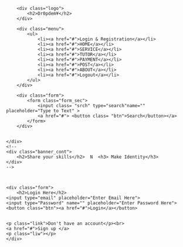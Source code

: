 <html>
<head>
<link rel="stylesheet" href="css/homepagestyle.css">
</head>
 
<body>

<div class="main" style="background: url(images/banner_image.jpg) no-repeat center/cover;">
<div class="container">
    <div class = "navbar">

        <div class="logo">
            <h2>Dr0pdem¥</h2>
        </div>

        <div class="menu">
            <ul>
                <li><a href="#">Login & Registration</a></li>
                <li><a href="#">HOME</a></li>
                <li><a href="#">SERVICE</a></li>
                <li><a href="#">TUTOR</a></li>
                <li><a href="#">PAYMENT</a></li>
                <li><a href="#">POST</a></li>
                <li><a href="#">ABOUT</a></li>
                <li><a href="#">Logout</a></li>
            </ul>
        </div>

        <div class="form"> 
            <form class="form_sec">
                <input class= "srch" type="search"name="" placeholder="Type to Text" >
                <a href="#"> <button class= "btn">Search</button></a>
            </form>  
        </div>
        

    </div>
    <!--
    <div class="banner_cont">
        <h2>Share your skills</h2>  N  <h3> Make Identity</h3>
    </div>
    -->



    <div class="form">
        <h2>Login Here</h2>
    <input type="email" placeholder="Enter Email Here">
    <input type="Password" name="" placeholder="Enter Password Here">
    <button class="btn"><a href="#">Login</a></button>
    

    <p class="link">Don't have an account</p><br>
    <a href="#">Sign up </a>
    <p class="liw"></p>
    </div>
    

</div>


</div>





























</body>

